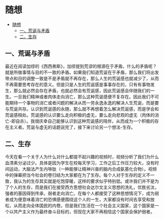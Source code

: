 # 随想
<!-- TOC -->

- [随想](#%E9%9A%8F%E6%83%B3)
    - [一、荒诞与矛盾](#%E4%B8%80%E8%8D%92%E8%AF%9E%E4%B8%8E%E7%9F%9B%E7%9B%BE)
    - [二、生存](#%E4%BA%8C%E7%94%9F%E5%AD%98)

<!-- /TOC -->
## 一、荒诞与矛盾

最近在阅读加缪的《西西弗斯》，加缪提到荒谬的根源在于矛盾，什么的矛盾呢？就是所做事情与目的不一致的矛盾。如果我们知道荒诞在于矛盾，那么我们将出发带点和目的调整一致是不是矛盾就不再存在，那么人生的荒诞感也就减少了，从而不再需要思考存在的意义。但是只是人生的荒诞感是事事存在的，只有有事物发生，那么就必然会存在矛盾，也就必然会有荒诞感，因此荒诞感会伴随我们的一生。一旦我们精神或者肉体走向消亡，那么这种荒诞感便不复存在。因此我们不可能期待一个事物的消亡或者问题的解决从而一劳永逸永逸的解决人生荒诞，而是要与荒诞共存。认识到荒诞感的永随，那么就不再想着怎么解决荒诞感，而是学会和荒诞感相处。荒诞感的认识要么走向积极的虚无，要么走向悲观的虚无（肉体的消亡-即自杀）。我很庆幸自己能够认识到这种荒诞感的陪伴，从而成为一个积极的存在主义者。荒诞与虚无的话题说完了，接下来讨论另一个想法-生存。

## 二、生存
今天在看一个关于人为什么对什么都提不起兴趣的视频时，视频分析了我们为什么血清素分泌过少。具体是因为学生在校每天学习，工作之后工作压力较大，没有时间运动，大脑法产生内啡肽（一种能够让精神兴奋的脑内合成氨基化合物）。视频中的弹幕把当今社会的卷归结为大家都在为了生存。每个人对于生存的定义不一致，我认为的生存其实就是吃饱穿暖，这样的要求似乎特别低。或许我们并不是为了个人的生存，而是我们在接受西方思想社会达尔文主义思想的洗礼，优胜劣汰，强者的基因得到传承，弱者走向消亡。在每个人都接受了这种思想情况下，成为弱者成为便意味着消亡的恐惧感便围绕这个人的一生，大家都没有时间去享受和放松，从而走向全体国民的内卷。但是我们生活在一个社会主义国家，这个国家是一个以共产主义作为最终奋斗目标的，但现在大家不再相信这个国家会保护弱者。
